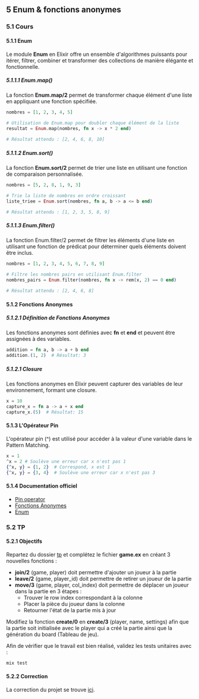 ## 5 Enum & fonctions anonymes
### 5.1 Cours
#### 5.1.1 Enum
Le module **Enum** en Elixir offre un ensemble d'algorithmes puissants pour itérer, filtrer, combiner et transformer des collections de manière élégante et fonctionnelle.
##### 5.1.1.1 Enum.map()
La fonction **Enum.map/2** permet de transformer chaque élément d'une liste en appliquant une fonction spécifiée.
```elixir
nombres = [1, 2, 3, 4, 5]

# Utilisation de Enum.map pour doubler chaque élément de la liste
resultat = Enum.map(nombres, fn x -> x * 2 end)

# Résultat attendu : [2, 4, 6, 8, 10]
```
##### 5.1.1.2 Enum.sort()
La fonction **Enum.sort/2** permet de trier une liste en utilisant une fonction de comparaison personnalisée.
```elixir
nombres = [5, 2, 8, 1, 9, 3]

# Trie la liste de nombres en ordre croissant
liste_triee = Enum.sort(nombres, fn a, b -> a <= b end)

# Résultat attendu : [1, 2, 3, 5, 8, 9]
```
##### 5.1.1.3 Enum.filter()
La fonction Enum.filter/2 permet de filtrer les éléments d'une liste en utilisant une fonction de prédicat pour déterminer quels éléments doivent être inclus.
```elixir
nombres = [1, 2, 3, 4, 5, 6, 7, 8, 9]

# Filtre les nombres pairs en utilisant Enum.filter
nombres_pairs = Enum.filter(nombres, fn x -> rem(x, 2) == 0 end)

# Résultat attendu : [2, 4, 6, 8]
```

#### 5.1.2 Fonctions Anonymes
##### 5.1.2.1 Définition de Fonctions Anonymes
Les fonctions anonymes sont définies avec **fn** et **end** et peuvent être assignées à des variables.
```elixir
addition = fn a, b -> a + b end
addition.(1, 2)  # Résultat: 3
```
##### 5.1.2.1 Closure
Les fonctions anonymes en Elixir peuvent capturer des variables de leur environnement, formant une closure.
```elixir
x = 10
capture_x = fn a -> a + x end
capture_x.(5)  # Résultat: 15
```
#### 5.1.3 L'Opérateur Pin 
L'opérateur pin (^) est utilisé pour accéder à la valeur d'une variable dans le Pattern Matching.
```elixir
x = 1
^x = 2 # Soulève une erreur car x n'est pas 1
{^x, y} = {1, 2}  # Correspond, x est 1
{^x, y} = {3, 4}  # Soulève une erreur car x n'est pas 3
```
#### 5.1.4 Documentation officiel
- [Pin operator](https://hexdocs.pm/elixir/1.16/pattern-matching.html#the-pin-operator)
- [Fonctions Anonymes](https://hexdocs.pm/elixir/1.16/anonymous-functions.html#content)
- [Enum](https://hexdocs.pm/elixir/1.16/enumerable-and-streams.html)

### 5.2 TP

#### 5.2.1 Objectifs
Repartez du dossier [tp](https://github.com/nathan-poncet/fyc/tree/main/parts/5%20-%20Enum%20&%20Anonymous%20function/tp) et complétez le fichier **game.ex** en créant 3 nouvelles fonctions :

- **join/2** (game, player) doit permettre d'ajouter un joueur à la partie
- **leave/2** (game, player_id) doit permettre de retirer un joueur de la partie
- **move/3** (game, player, col_index) doit permettre de déplacer un joueur dans la partie en 3 étapes :
  - Trouver le row index correspondant à la colonne
  - Placer la pièce du joueur dans la colonne
  - Retourner l'état de la partie mis à jour

Modifiez la fonction **create/0** en **create/3** (player, name, settings) afin que la partie soit initialisée avec le player qui a créé la partie ainsi que la génération du board (Tableau de jeu).

Afin de vérifier que le travail est bien réalisé, validez les tests unitaires avec :

```bash
mix test
```

#### 5.2.2 Correction

La correction du projet se trouve [ici](https://github.com/nathan-poncet/fyc/tree/main/parts/5%20-%20Enum%20&%20Anonymous%20function/correction).
